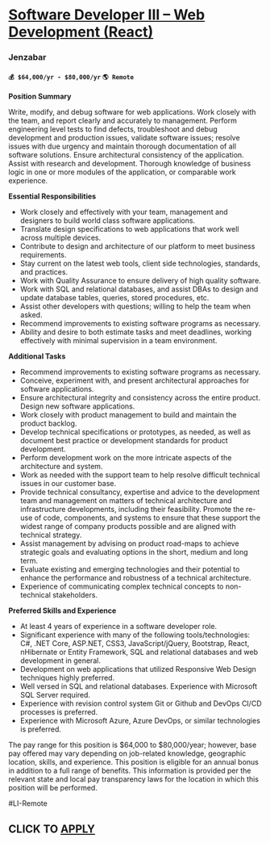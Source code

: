 # [Software Developer III – Web Development (React)](https://www.remotewlb.com/apply/software-developer-iii-web-development-react)  
### Jenzabar  
#### `💰 $64,000/yr - $80,000/yr` `🌎 Remote`  

**Position Summary**

Write, modify, and debug software for web applications. Work closely with the team, and report clearly and accurately to management. Perform engineering level tests to find defects, troubleshoot and debug development and production issues, validate software issues; resolve issues with due urgency and maintain thorough documentation of all software solutions. Ensure architectural consistency of the application. Assist with research and development. Thorough knowledge of business logic in one or more modules of the application, or comparable work experience.

**Essential Responsibilities**

  * Work closely and effectively with your team, management and designers to build world class software applications.
  * Translate design specifications to web applications that work well across multiple devices.
  * Contribute to design and architecture of our platform to meet business requirements.
  * Stay current on the latest web tools, client side technologies, standards, and practices.
  * Work with Quality Assurance to ensure delivery of high quality software.
  * Work with SQL and relational databases, and assist DBAs to design and update database tables, queries, stored procedures, etc.
  * Assist other developers with questions; willing to help the team when asked.
  * Recommend improvements to existing software programs as necessary.
  * Ability and desire to both estimate tasks and meet deadlines, working effectively with minimal supervision in a team environment.

**Additional Tasks**

  * Recommend improvements to existing software programs as necessary.
  * Conceive, experiment with, and present architectural approaches for software applications.
  * Ensure architectural integrity and consistency across the entire product. Design new software applications.
  * Work closely with product management to build and maintain the product backlog.
  * Develop technical specifications or prototypes, as needed, as well as document best practice or development standards for product development.
  * Perform development work on the more intricate aspects of the architecture and system.
  * Work as needed with the support team to help resolve difficult technical issues in our customer base.
  * Provide technical consultancy, expertise and advice to the development team and management on matters of technical architecture and infrastructure developments, including their feasibility. Promote the re-use of code, components, and systems to ensure that these support the widest range of company products possible and are aligned with technical strategy.
  * Assist management by advising on product road-maps to achieve strategic goals and evaluating options in the short, medium and long term.
  * Evaluate existing and emerging technologies and their potential to enhance the performance and robustness of a technical architecture.
  * Experience of communicating complex technical concepts to non-technical stakeholders.

**Preferred Skills and Experience**

  * At least 4 years of experience in a software developer role.
  * Significant experience with many of the following tools/technologies: C#, .NET Core, ASP.NET, CSS3, JavaScript/jQuery, Bootstrap, React, nHibernate or Entity Framework, SQL and relational databases and web development in general.
  * Development on web applications that utilized Responsive Web Design techniques highly preferred.
  * Well versed in SQL and relational databases. Experience with Microsoft SQL Server required.
  * Experience with revision control system Git or Github and DevOps CI/CD processes is preferred.
  * Experience with Microsoft Azure, Azure DevOps, or similar technologies is preferred.

The pay range for this position is $64,000 to $80,000/year; however, base pay offered may vary depending on job-related knowledge, geographic location, skills, and experience. This position is eligible for an annual bonus in addition to a full range of benefits. This information is provided per the relevant state and local pay transparency laws for the location in which this position will be performed.

#LI-Remote

  
## CLICK TO [APPLY](https://www.remotewlb.com/apply/software-developer-iii-web-development-react)

